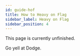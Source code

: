 ```yaml
---
id: guide-hof
title: How to Heavy on Flag
sidebar_label: Heavy on Flag
sidebar_position: 4
---
```

This page is currently unfinished.

Go yell at Dodge.